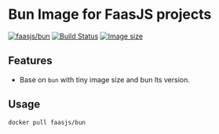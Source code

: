 # Bun Image for FaasJS projects

[![faasjs/bun](https://img.shields.io/badge/Docker-faasjs%2Fbun-blue)](https://hub.docker.com/repository/docker/faasjs/bun)
[![Build Status](https://github.com/faasjs/faasjs/actions/workflows/build-bun-image.yml/badge.svg)](https://github.com/faasjs/faasjs/actions/workflows/build-bun-image.yml)
[![Image size](https://img.shields.io/docker/image-size/faasjs/bun/latest)](https://hub.docker.com/repository/docker/faasjs/bun)

## Features

- Base on `bun` with tiny image size and bun lts version.

## Usage

```bash
docker pull faasjs/bun
```
